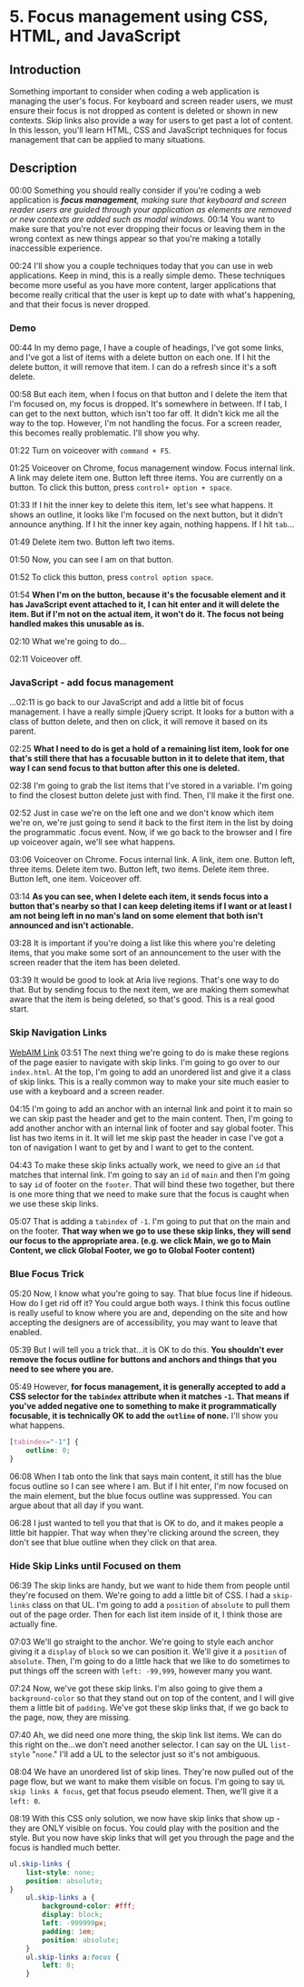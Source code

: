 # 5. Focus management using CSS, HTML, and JavaScript

## Introduction
Something important to consider when coding a web application is managing the user's focus. For keyboard and screen reader users, we must ensure their focus is not dropped as content is deleted or shown in new contexts. Skip links also provide a way for users to get past a lot of content. In this lesson, you'll learn HTML, CSS and JavaScript techniques for focus management that can be applied to many situations.

## Description
00:00 Something you should really consider if you're coding a web application is _**focus management**, making sure that keyboard and screen reader users are guided through your application as elements are removed or new contexts are added such as modal windows._
00:14 You want to make sure that you're not ever dropping their focus or leaving them in the wrong context as new things appear so that you're making a totally inaccessible experience.

00:24 I'll show you a couple techniques today that you can use in web applications. Keep in mind, this is a really simple demo. These techniques become more useful as you have more content, larger applications that become really critical that the user is kept up to date with what's happening, and that their focus is never dropped.

### Demo
00:44 In my demo page, I have a couple of headings, I've got some links, and I've got a list of items with a delete button on each one. If I hit the delete button, it will remove that item. I can do a refresh since it's a soft delete.

00:58 But each item, when I focus on that button and I delete the item that I'm focused on, my focus is dropped. It's somewhere in between. If I tab, I can get to the next button, which isn't too far off. It didn't kick me all the way to the top. However, I'm not handling the focus. For a screen reader, this becomes really problematic. I'll show you why.

01:22 Turn on voiceover with `command + F5`.

01:25 Voiceover on Chrome, focus management window. Focus internal link. A link may delete item one. Button left three items. You are currently on a button. To click this button, press `control+ option + space`.

01:33 If I hit the inner key to delete this item, let's see what happens. It shows an outline, it looks like I'm focused on the next button, but it didn't announce anything. If I hit the inner key again, nothing happens. If I hit `tab`...

01:49 Delete item two. Button left two items.

01:50 Now, you can see I am on that button.

01:52 To click this button, press `control option space`.

01:54 **When I'm on the button, because it's the focusable element and it has JavaScript event attached to it, I can hit enter and it will delete the item. But if I'm not on the actual item, it won't do it. The focus not being handled makes this unusable as is.**

02:10 What we're going to do...

02:11 Voiceover off.

### JavaScript - add focus management
...02:11 is go back to our JavaScript and add a little bit of focus management. I have a really simple jQuery script. It looks for a button with a class of button delete, and then on click, it will remove it based on its parent.

02:25 **What I need to do is get a hold of a remaining list item, look for one that's still there that has a focusable button in it to delete that item, that way I can send focus to that button after this one is deleted.**

02:38 I'm going to grab the list items that I've stored in a variable. I'm going to find the closest button delete just with find. Then, I'll make it the first one.

02:52 Just in case we're on the left one and we don't know which item we're on, we're just going to send it back to the first item in the list by doing the programmatic .focus event. Now, if we go back to the browser and I fire up voiceover again, we'll see what happens.

03:06 Voiceover on Chrome. Focus internal link. A link, item one. Button left, three items. Delete item two. Button left, two items. Delete item three. Button left, one item. Voiceover off.

03:14 **As you can see, when I delete each item, it sends focus into a button that's nearby so that I can keep deleting items if I want or at least I am not being left in no man's land on some element that both isn't announced and isn't actionable.**

03:28 It is important if you're doing a list like this where you're deleting items, that you make some sort of an announcement to the user with the screen reader that the item has been deleted.

03:39 It would be good to look at Aria live regions. That's one way to do that. But by sending focus to the next item, we are making them somewhat aware that the item is being deleted, so that's good. This is a real good start.

### Skip Navigation Links
[WebAIM Link](https://webaim.org/techniques/skipnav/)
03:51 The next thing we're going to do is make these regions of the page easier to navigate with skip links. I'm going to go over to our `index.html`. At the top, I'm going to add an unordered list and give it a class of skip links. This is a really common way to make your site much easier to use with a keyboard and a screen reader.

04:15 I'm going to add an anchor with an internal link and point it to main so we can skip past the header and get to the main content. Then, I'm going to add another anchor with an internal link of footer and say global footer. This list has two items in it. It will let me skip past the header in case I've got a ton of navigation I want to get by and I want to get to the content.

04:43 To make these skip links actually work, we need to give an `id` that matches that internal link. I'm going to say an `id` of `main` and then I'm going to say `id` of footer on the `footer`. That will bind these two together, but there is one more thing that we need to make sure that the focus is caught when we use these skip links.

05:07 That is adding a `tabindex` of `-1`. I'm going to put that on the main and on the footer. **That way when we go to use these skip links, they will send our focus to the appropriate area. (e.g. we click Main, we go to Main Content, we click Global Footer, we go to Global Footer content)**

### Blue Focus Trick
05:20 Now, I know what you're going to say. That blue focus line if hideous. How do I get rid off it? You could argue both ways. I think this focus outline is really useful to know where you are and, depending on the site and how accepting the designers are of accessibility, you may want to leave that enabled.

05:39 But I will tell you a trick that...it is OK to do this. **You shouldn't ever remove the focus outline for buttons and anchors and things that you need to see where you are.**

05:49 However, **for focus management, it is generally accepted to add a CSS selector for the `tabindex` attribute when it matches `-1`. That means if you've added negative one to something to make it programmatically focusable, it is technically OK to add the `outline` of none.** I'll show you what happens.

```css
[tabindex="-1"] {
	outline: 0;
}
```

06:08 When I tab onto the link that says main content, it still has the blue focus outline so I can see where I am. But if I hit enter, I'm now focused on the main element, but the blue focus outline was suppressed. You can argue about that all day if you want.

06:28 I just wanted to tell you that that is OK to do, and it makes people a little bit happier. That way when they're clicking around the screen, they don't see that blue outline when they click on that area.

### Hide Skip Links until Focused on them
06:39 The skip links are handy, but we want to hide them from people until they're focused on them. We're going to add a little bit of CSS. I had a `skip-links` class on that UL. I'm going to add a `position` of `absolute` to pull them out of the page order. Then for each list item inside of it, I think those are actually fine.

07:03 We'll go straight to the anchor. We're going to style each anchor giving it a `display` of `block` so we can position it. We'll give it a `position` of `absolute`. Then, I'm going to do a little hack that we like to do sometimes to put things off the screen with `left: -99,999`, however many you want.

07:24 Now, we've got these skip links. I'm also going to give them a `background-color` so that they stand out on top of the content, and I will give them a little bit of `padding`. We've got these skip links that, if we go back to the page, now, they are missing.

07:40 Ah, we did need one more thing, the skip link list items. We can do this right on the...we don't need another selector. I can say on the UL `list-style` "`none`." I'll add a UL to the selector just so it's not ambiguous.

08:04 We have an unordered list of skip lines. They're now pulled out of the page flow, but we want to make them visible on focus. I'm going to say `UL skip links A focus`, get that focus pseudo element. Then, we'll give it a `left: 0`.

08:19 With this CSS only solution, we now have skip links that show up - they are ONLY visible on focus. You could play with the position and the style. But you now have skip links that will get you through the page and the focus is handled much better.

```css
ul.skip-links {
	list-style: none;
	position: absolute;
}
	ul.skip-links a {
		background-color: #fff;
		display: block;
		left: -999999px;
		padding: 1em;
		position: absolute;
    }
	ul.skip-links a:focus {
		left: 0;
	}

```
